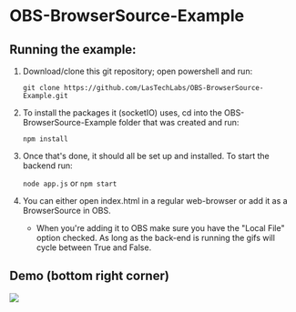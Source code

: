 # OBS-BrowserSource-Example

## Running the example: 

1) Download/clone this git repository; open powershell and run:

    `git clone https://github.com/LasTechLabs/OBS-BrowserSource-Example.git`

2) To install the packages it (socketIO) uses, cd into the OBS-BrowserSource-Example folder that was created and run:

    `npm install`

3) Once that's done, it should all be set up and installed. To start the backend run:

    `node app.js` or `npm start`

4) You can either open index.html in a regular web-browser or add it as a BrowserSource in OBS. 

    - When you're adding it to OBS make sure you have the "Local File" option checked. As long as the back-end is running the gifs will cycle between True and False.


## Demo (bottom right corner)

![](https://i.imgur.com/rLUc4KJ.gif)
